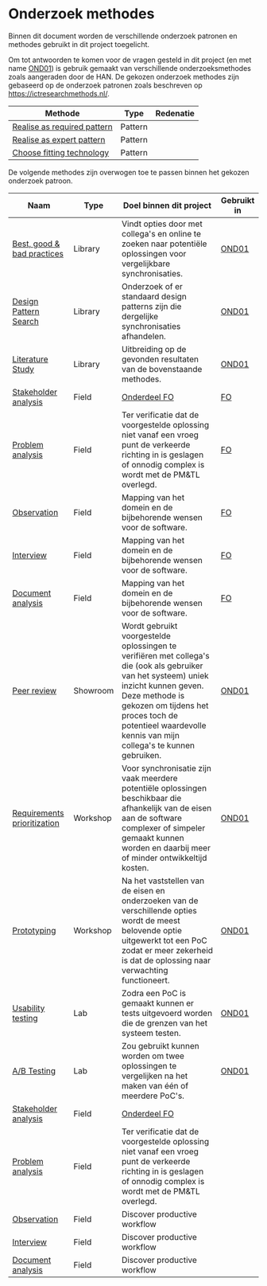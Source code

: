 # Onderzoek methodes

Binnen dit document worden de verschillende onderzoek patronen en methodes gebruikt in dit project toegelicht.

Om tot antwoorden te komen voor de vragen gesteld in dit project (en met name [OND01](OND01-ProductiveSync.md)) is gebruik gemaakt van verschillende onderzoeksmethodes zoals aangeraden door de HAN. De gekozen onderzoek methodes zijn gebaseerd op de onderzoek patronen zoals beschreven op <https://ictresearchmethods.nl/>.

| Methode | Type | Redenatie |
|--|--|--|
| [Realise as required pattern](https://ictresearchmethods.nl/patterns/realise-as-required/) | Pattern |  |
| [Realise as expert pattern](https://ictresearchmethods.nl/patterns/realise-as-an-expert/) | Pattern |  |
| [Choose fitting technology](https://ictresearchmethods.nl/patterns/choose-fitting-technology/) | Pattern |  |

De volgende methodes zijn overwogen toe te passen binnen het gekozen onderzoek patroon.

| Naam | Type | Doel binnen dit project | Gebruikt in |
|---|---|---|---|
| [Best, good & bad practices](https://ictresearchmethods.nl/library/best-good-and-bad-practices/) | Library | Vindt opties door met collega's en online te zoeken naar potentiële oplossingen voor vergelijkbare synchronisaties. | [OND01](OND01-ProductiveSync.md#library) |
| [Design Pattern Search](https://ictresearchmethods.nl/library/design-pattern-research/) | Library | Onderzoek of er standaard design patterns zijn die dergelijke synchronisaties afhandelen. | [OND01](OND01-ProductiveSync.md#library) |
| [Literature Study](https://ictresearchmethods.nl/library/literature-study/) | Library | Uitbreiding op de gevonden resultaten van de bovenstaande methodes. | [OND01](OND01-ProductiveSync.md#library) |
| [Stakeholder analysis](https://ictresearchmethods.nl/field/stakeholder-analysis/) | Field | [Onderdeel FO](../Functioneel/FunctioneelOntwerp.md#actors-en-user-stories) | [FO](../Functioneel/FunctioneelOntwerp.md#actors-en-user-stories) |
| [Problem analysis](https://ictresearchmethods.nl/field/problem-analysis/) | Field | Ter verificatie dat de voorgestelde oplossing niet vanaf een vroeg punt de verkeerde richting in is geslagen of onnodig complex is wordt met de PM&TL overlegd. | [FO](../Functioneel/FunctioneelOntwerp.md#user-stories) |
| [Observation](https://ictresearchmethods.nl/field/observation/) | Field | Mapping van het domein en de bijbehorende wensen voor de software. | [FO](../Functioneel/FunctioneelOntwerp.md#domein) |
| [Interview](https://ictresearchmethods.nl/field/interview/) | Field |  Mapping van het domein en de bijbehorende wensen voor de software. | [FO](../Functioneel/FunctioneelOntwerp.md#domein) |
| [Document analysis](https://ictresearchmethods.nl/field/document-analysis/) | Field |  Mapping van het domein en de bijbehorende wensen voor de software. | [FO](../Functioneel/FunctioneelOntwerp.md#domein) |
| [Peer review](https://ictresearchmethods.nl/showroom/peer-review/) | Showroom | Wordt gebruikt voorgestelde oplossingen te verifiëren met collega's die (ook als gebruiker van het systeem) uniek inzicht kunnen geven. Deze methode is gekozen om tijdens het proces toch de potentieel waardevolle kennis van mijn collega's te kunnen gebruiken. | [OND01](OND01-ProductiveSync.md) |
| [Requirements prioritization](https://ictresearchmethods.nl/workshop/requirements-prioritization/) | Workshop | Voor synchronisatie zijn vaak meerdere potentiële oplossingen beschikbaar die afhankelijk van de eisen aan de software complexer of simpeler gemaakt kunnen worden en daarbij meer of minder ontwikkeltijd kosten. | [OND01](OND01-ProductiveSync.md#workshop) |
| [Prototyping](https://ictresearchmethods.nl/workshop/prototyping/) | Workshop |  Na het vaststellen van de eisen en onderzoeken van de verschillende opties wordt de meest belovende optie uitgewerkt tot een PoC zodat er meer zekerheid is dat de oplossing naar verwachting functioneert. | [OND01](OND01-ProductiveSync.md#workshop) |
| [Usability testing](https://ictresearchmethods.nl/lab/usability-testing/) | Lab | Zodra een PoC is gemaakt kunnen er tests uitgevoerd worden die de grenzen van het systeem testen. | [OND01](OND01-ProductiveSync.md#lab) |
| [A/B Testing](https://ictresearchmethods.nl/lab/a-b-testing/) | Lab | Zou gebruikt kunnen worden om twee oplossingen te vergelijken na het maken van één of meerdere PoC's. | [OND01](OND01-ProductiveSync.md#lab) |
| [Stakeholder analysis](https://ictresearchmethods.nl/field/stakeholder-analysis/) | Field | [Onderdeel FO](../Functioneel/FunctioneelOntwerp.md#actors-en-user-stories) | |
| [Problem analysis](https://ictresearchmethods.nl/field/problem-analysis/) | Field | Ter verificatie dat de voorgestelde oplossing niet vanaf een vroeg punt de verkeerde richting in is geslagen of onnodig complex is wordt met de PM&TL overlegd. | |
| [Observation](https://ictresearchmethods.nl/field/observation/) | Field | Discover productive workflow | |
| [Interview](https://ictresearchmethods.nl/field/interview/) | Field | Discover productive workflow | |
| [Document analysis](https://ictresearchmethods.nl/field/document-analysis/) | Field | Discover productive workflow | |

